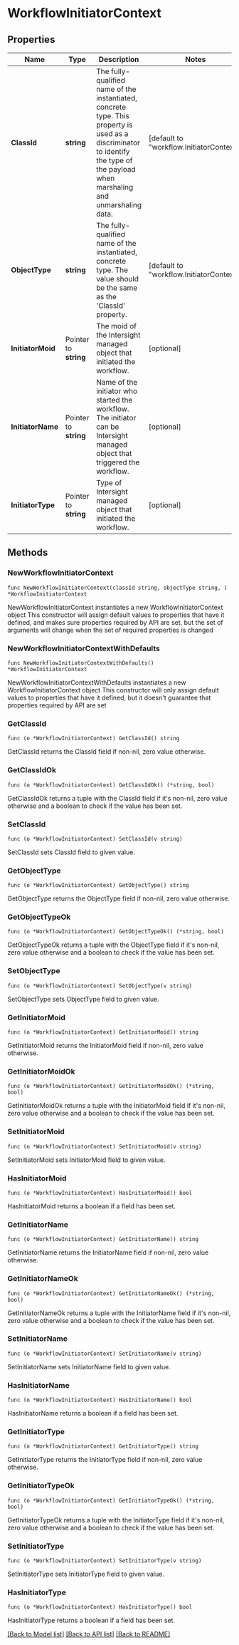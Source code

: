 # WorkflowInitiatorContext

## Properties

Name | Type | Description | Notes
------------ | ------------- | ------------- | -------------
**ClassId** | **string** | The fully-qualified name of the instantiated, concrete type. This property is used as a discriminator to identify the type of the payload when marshaling and unmarshaling data. | [default to "workflow.InitiatorContext"]
**ObjectType** | **string** | The fully-qualified name of the instantiated, concrete type. The value should be the same as the &#39;ClassId&#39; property. | [default to "workflow.InitiatorContext"]
**InitiatorMoid** | Pointer to **string** | The moid of the Intersight managed object that initiated the workflow. | [optional] 
**InitiatorName** | Pointer to **string** | Name of the initiator who started the workflow. The initiator can be Intersight managed object that triggered the workflow. | [optional] 
**InitiatorType** | Pointer to **string** | Type of Intersight managed object that initiated the workflow. | [optional] 

## Methods

### NewWorkflowInitiatorContext

`func NewWorkflowInitiatorContext(classId string, objectType string, ) *WorkflowInitiatorContext`

NewWorkflowInitiatorContext instantiates a new WorkflowInitiatorContext object
This constructor will assign default values to properties that have it defined,
and makes sure properties required by API are set, but the set of arguments
will change when the set of required properties is changed

### NewWorkflowInitiatorContextWithDefaults

`func NewWorkflowInitiatorContextWithDefaults() *WorkflowInitiatorContext`

NewWorkflowInitiatorContextWithDefaults instantiates a new WorkflowInitiatorContext object
This constructor will only assign default values to properties that have it defined,
but it doesn't guarantee that properties required by API are set

### GetClassId

`func (o *WorkflowInitiatorContext) GetClassId() string`

GetClassId returns the ClassId field if non-nil, zero value otherwise.

### GetClassIdOk

`func (o *WorkflowInitiatorContext) GetClassIdOk() (*string, bool)`

GetClassIdOk returns a tuple with the ClassId field if it's non-nil, zero value otherwise
and a boolean to check if the value has been set.

### SetClassId

`func (o *WorkflowInitiatorContext) SetClassId(v string)`

SetClassId sets ClassId field to given value.


### GetObjectType

`func (o *WorkflowInitiatorContext) GetObjectType() string`

GetObjectType returns the ObjectType field if non-nil, zero value otherwise.

### GetObjectTypeOk

`func (o *WorkflowInitiatorContext) GetObjectTypeOk() (*string, bool)`

GetObjectTypeOk returns a tuple with the ObjectType field if it's non-nil, zero value otherwise
and a boolean to check if the value has been set.

### SetObjectType

`func (o *WorkflowInitiatorContext) SetObjectType(v string)`

SetObjectType sets ObjectType field to given value.


### GetInitiatorMoid

`func (o *WorkflowInitiatorContext) GetInitiatorMoid() string`

GetInitiatorMoid returns the InitiatorMoid field if non-nil, zero value otherwise.

### GetInitiatorMoidOk

`func (o *WorkflowInitiatorContext) GetInitiatorMoidOk() (*string, bool)`

GetInitiatorMoidOk returns a tuple with the InitiatorMoid field if it's non-nil, zero value otherwise
and a boolean to check if the value has been set.

### SetInitiatorMoid

`func (o *WorkflowInitiatorContext) SetInitiatorMoid(v string)`

SetInitiatorMoid sets InitiatorMoid field to given value.

### HasInitiatorMoid

`func (o *WorkflowInitiatorContext) HasInitiatorMoid() bool`

HasInitiatorMoid returns a boolean if a field has been set.

### GetInitiatorName

`func (o *WorkflowInitiatorContext) GetInitiatorName() string`

GetInitiatorName returns the InitiatorName field if non-nil, zero value otherwise.

### GetInitiatorNameOk

`func (o *WorkflowInitiatorContext) GetInitiatorNameOk() (*string, bool)`

GetInitiatorNameOk returns a tuple with the InitiatorName field if it's non-nil, zero value otherwise
and a boolean to check if the value has been set.

### SetInitiatorName

`func (o *WorkflowInitiatorContext) SetInitiatorName(v string)`

SetInitiatorName sets InitiatorName field to given value.

### HasInitiatorName

`func (o *WorkflowInitiatorContext) HasInitiatorName() bool`

HasInitiatorName returns a boolean if a field has been set.

### GetInitiatorType

`func (o *WorkflowInitiatorContext) GetInitiatorType() string`

GetInitiatorType returns the InitiatorType field if non-nil, zero value otherwise.

### GetInitiatorTypeOk

`func (o *WorkflowInitiatorContext) GetInitiatorTypeOk() (*string, bool)`

GetInitiatorTypeOk returns a tuple with the InitiatorType field if it's non-nil, zero value otherwise
and a boolean to check if the value has been set.

### SetInitiatorType

`func (o *WorkflowInitiatorContext) SetInitiatorType(v string)`

SetInitiatorType sets InitiatorType field to given value.

### HasInitiatorType

`func (o *WorkflowInitiatorContext) HasInitiatorType() bool`

HasInitiatorType returns a boolean if a field has been set.


[[Back to Model list]](../README.md#documentation-for-models) [[Back to API list]](../README.md#documentation-for-api-endpoints) [[Back to README]](../README.md)



